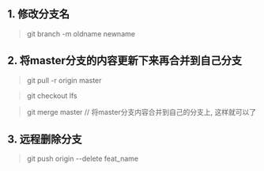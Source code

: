 ## 1. 修改分支名

> git branch -m oldname newname

## 2. 将master分支的内容更新下来再合并到自己分支

> git pull -r origin master

> git checkout lfs

> git merge master // 将master分支内容合并到自己的分支上, 这样就可以了

## 3. 远程删除分支

> git push origin --delete feat_name
